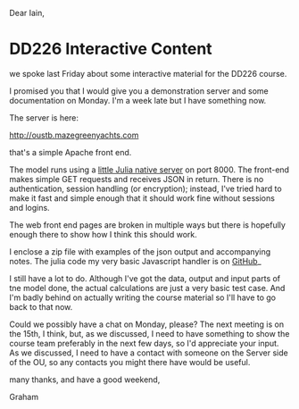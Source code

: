 Dear Iain,

# DD226 Interactive Content

we spoke last Friday about some interactive material for the DD226 course.

I promised you that I would give you a demonstration server and some documentation on Monday. I'm a week late but I have something now.

The server is here:

http://oustb.mazegreenyachts.com

that's a simple Apache front end.

The model runs using a [little Julia native server](https://github.com/JuliaWeb/Mux.jl) on port 8000. The front-end makes simple GET requests and receives JSON in return. There is no authentication, session handling (or encryption); instead, I've tried hard to make it fast and simple enough that it should work fine without sessions and logins.

The web front end pages are broken in multiple ways but there is hopefully enough there to show how I think this should work.

I enclose a zip file with examples of the json output and accompanying notes. The julia code my very basic Javascript handler is on [GitHub](https://github.com/grahamstark/stb.jl/)_

I still have a lot to do. Although I've got the data, output and input parts of tne model done, the actual calculations are just a very basic test case. And I'm badly behind on actually writing the course material so I'll have to go back to that now.

Could we possibly have a chat on Monday, please? The next meeting is on the 15th, I think, but, as we discussed, I need to have something to show the course team preferably in the next few days, so I'd appreciate your input. As we discussed, I need to have a contact with someone on the Server side of the OU, so any contacts you might there have would be useful.

many thanks, and have a good weekend,

Graham
